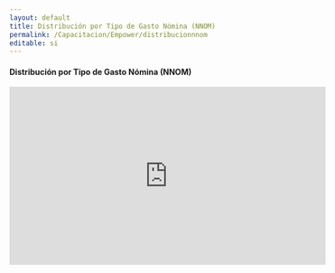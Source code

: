 ```yaml
---
layout: default
title: Distribución por Tipo de Gasto Nómina (NNOM)
permalink: /Capacitacion/Empower/distribucionnnom
editable: si
---
```


#### Distribución por Tipo de Gasto Nómina (NNOM)

<div style="text-align:center;">
<iframe width="560" height="315" src="https://www.youtube.com/embed/b9Ar77OXFtI" frameborder="0" allow="accelerometer; autoplay; clipboard-write; encrypted-media; gyroscope; picture-in-picture" allowfullscreen></iframe>
</div>
